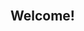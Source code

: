 <!DOCTYPE html>
<html>
<head>
<title> Millie’s First Webpage </title>
</head>
 
<body>
<h2 style “color; blue;”> Welcome! </h2>
 
</body>
</html>
